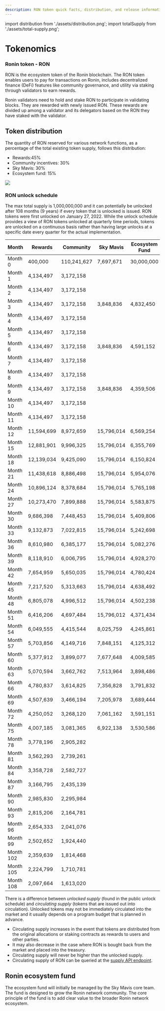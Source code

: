 ```yaml
---
description: RON token quick facts, distribution, and release information.
---
```


import distribution from './assets/distribution.png';
import totalSupply from './assets/total-supply.png';

# Tokenomics

### Ronin token - RON

RON is the ecosystem token of the Ronin blockchain. The RON token enables users to pay for transactions on Ronin, includes decentralized finance (DeFi) features like community governance, and utility via staking through validators to earn rewards.

Ronin validators need to hold and stake RON to participate in validating blocks. They are rewarded with newly issued RON. These rewards are divided up among a validator and its delegators based on the RON they have staked with the validator.

## Token distribution

The quantity of RON reserved for various network functions, as a percentage of the total existing token supply, follows this distribution:

* Rewards:45%
* Community incentives: 30%
* Sky Mavis: 30%
* Ecosystem fund: 15%

<img src={totalSupply} width={800} />

### RON unlock schedule

The max total supply is 1,000,000,000 and it can potentially be unlocked after 108 months (9 years) if every token that is unlocked is issued. RON tokens were first unlocked on January 27, 2022. While the unlock schedule provides a view of RON tokens unlocked at quarterly time periods, tokens are unlocked on a continuous basis rather than having large unlocks at a specific date every quarter for the actual implementation.

| Month     | Rewards         | Community   | Sky Mavis  | Ecosystem Fund | Total unlocked supply | Unlocked supply % |
| --------- | --------------- | ----------- | ---------- | -------------- | --------------------- | ----------------- |
| Month 0   | 400,000    | 110,241,627 | 7,697,671  | 30,000,000 | 148,339,298   | 44.83%  |
| Month 1   | 4,134,497  | 3,172,158   |            |            | 155,645,952   | 45.56%  |
| Month 2   | 4,134,497  | 3,172,158   |            |            | 162,952,607   | 46.30%  |
| Month 3   | 4,134,497  | 3,172,158   | 3,848,836  | 4,832,450  | 178,940,547   | 47.89%  |
| Month 4   | 4,134,497  | 3,172,158   |            |            | 186,247,201   | 48.62%  |
| Month 5   | 4,134,497  | 3,172,158   |            |            | 193,553,855   | 49.36%  |
| Month 6   | 4,134,497  | 3,172,158   | 3,848,836  | 4,591,152  | 209,300,497   | 40.93%  |
| Month 7   | 4,134,497  | 3,172,158   |            |            | 216,607,152   | 41.66%  |
| Month 8   | 4,134,497  | 3,172,158   |            |            | 223,913,806   | 42.39%  |
| Month 9   | 4,134,497  | 3,172,158   | 3,848,836  | 4,359,506  | 239,428,802   | 23.94%  |
| Month 10  | 4,134,497  | 3,172,158   |            |            | 246,735,456   | 24.67%  |
| Month 11  | 4,134,497  | 3,172,158   |            |            | 254,042,111   | 25.40%  |
| Month 12  | 11,594,699 | 8,972,659   | 15,796,014 | 6,569,254  | 296,974,737   | 29.70%  |
| Month 15  | 12,881,901 | 9,996,325   | 15,796,014 | 6,355,769  | 342,004,747   | 34.20%  |
| Month 18  | 12,139,034 | 9,425,090   | 15,796,014 | 6,150,824  | 385,515,709   | 38.55%  |
| Month 21  | 11,438,618 | 8,886,498   | 15,796,014 | 5,954,076  | 427,590,915   | 42.76%  |
| Month 24  | 10,896,124 | 8,378,684   | 15,796,014 | 5,765,198  | 468,426,935   | 46.84%  |
| Month 27  | 10,273,470 | 7,899,888   | 15,796,014 | 5,583,875  | 507,980,182   | 50.80%  |
| Month 30  | 9,686,398  | 7,448,453   | 15,796,014 | 5,409,806  | 546,320,853   | 54.63%  |
| Month 33  | 9,132,873  | 7,022,815   | 15,796,014 | 5,242,698  | 583,515,253   | 58.35%  |
| Month 36  | 8,610,980  | 6,385,177   | 15,796,014 | 5,082,276  | 619,389,700   | 61.94%  |
| Month 39  | 8,118,910  | 6,006,795   | 15,796,014 | 4,928,270  | 654,239,689   | 65.42%  |
| Month 42  | 7,654,959  | 5,650,035   | 15,796,014 | 4,780,424  | 688,121,121   | 68.81%  |
| Month 45  | 7,217,520  | 5,313,663   | 15,796,014 | 4,638,492  | 721,086,811   | 72.11%  |
| Month 48  | 6,805,078  | 4,996,512   | 15,796,014 | 4,502,238  | 753,186,653   | 75.32%  |
| Month 51  | 6,416,206  | 4,697,484   | 15,796,012 | 4,371,434  | 784,467,788   | 78.45%  |
| Month 54  | 6,049,555  | 4,415,544   | 8,025,759  | 4,245,861  | 807,204,506   | 80.72%  |
| Month 57  | 5,703,856  | 4,149,716   | 7,848,151  | 4,125,312  | 829,031,541   | 82.90%  |
| Month 60  | 5,377,912  | 3,899,077   | 7,677,648  | 4,009,585  | 849,995,762   | 85.00%  |
| Month 63  | 5,070,594  | 3,662,762   | 7,513,964  | 3,898,486  | 870,141,569   | 87.01%  |
| Month 66  | 4,780,837  | 3,614,825   | 7,356,828  | 3,791,832  | 889,685,892   | 88.97%  |
| Month 69  | 4,507,639  | 3,466,194   | 7,205,978  | 3,689,444  | 908,555,147   | 90.86%  |
| Month 72  | 4,250,052  | 3,268,120   | 7,061,162  | 3,591,151  | 926,725,632   | 92.67%  |
| Month 75  | 4,007,185  | 3,081,365   | 6,922,138  | 3,530,586  | 944,266,905   | 94.43%  |
| Month 78  | 3,778,196  | 2,905,282   |            |            | 950,950,384   | 95.10%  |
| Month 81  | 3,562,293  | 2,739,261   |            |            | 957,251,938   | 95.73%  |
| Month 84  | 3,358,728  | 2,582,727   |            |            | 963,193,393   | 96.32%  |
| Month 87  | 3,166,795  | 2,435,139   |            |            | 968,795,327   | 96.88%  |
| Month 90  | 2,985,830  | 2,295,984   |            |            | 974,077,141   | 97.41%  |
| Month 93  | 2,815,206  | 2,164,781   |            |            | 979,057,128   | 97.91%  |
| Month 96  | 2,654,333  | 2,041,076   |            |            | 983,752,537   | 98.38%  |
| Month 99  | 2,502,652  | 1,924,440   |            |            | 988,179,628   | 98.82%  |
| Month 102 | 2,359,639  | 1,814,468   |            |            | 992,353,736   | 99.24%  |
| Month 105 | 2,224,799  | 1,710,781   |            |            | 996,289,316   | 99.63%  |
| Month 108 | 2,097,664  | 1,613,020   |            |            | 1,000,000,000 | 100.00% |

There is a difference between *unlocked supply* (found in the public unlock schedule) and *circulating supply* (tokens that are issued out into circulation). Unlocked tokens may not be immediately circulated into the market and it usually depends on a program budget that is planned in advance.

* Circulating supply increases in the event that tokens are distributed from the original allocations or staking contracts as rewards to users and other parties.
* It may also decrease in the case where RON is bought back from the market and placed into the treasury.
* Circulating supply will never be higher than the unlocked supply.
* Circulating supply of RON can be queried at the [supply API endpoint](https://supply-api.roninchain.com/info/ron?q=circulatingSupply).

## Ronin ecosystem fund

The ecosystem fund will initially be managed by the Sky Mavis core team. The fund is designed to grow the Ronin network community. The core principle of the fund is to add clear value to the broader Ronin network ecosystem.
